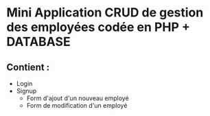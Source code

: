 # Mini Application CRUD de gestion des employées codée en PHP + DATABASE

## Contient : 
- Login
- Signup
  - Form d'ajout d'un nouveau employé
  - Form de modification d'un employé

